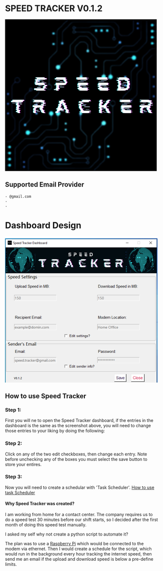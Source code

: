<body>
<h1>SPEED TRACKER V0.1.2</h1>

<img src="res/image/Speed_Tracker_logo.png">

<h2>Supported Email Provider</h2>

    - @gmail.com
    - 
    - 

<h1>Dashboard Design</h1>

<img src="res/image/Speed_Tracker_Screenshot.png">

<h2>How to use Speed Tracker</h2>
<p>

<h3>Step 1:</h3>
    First you will ne to open the Speed Tracker dashboard,
    if the entries in the dashboard is the same as the screenshot above,
    you will need to change those entries to your liking by doing the following:

<h3>Step 2:</h3>
    Click on any of the two edit checkboxes, then change each entry.
    Note before unchecking any of the boxes you must select the save button
    to store your entires.

<h3>Step 3:</h3>
    Now you will need to create a schedular with 'Task Scheduler'.
    <a href="https://www.youtube.com/channel/UCg6m_8coxXFFPdzF4B7tN_Q/featured">How to use task Scheduler</a>



<h4>Why Speed Tracker was created?</h4>
<p>
I am working from home for a contact center.
The company requires us to do a speed test 30 minutes before our shift starts,
so I decided after the first month of doing this speed test manually.

I asked my self why not create a python script to automate it?

The plan was to use a <a href="https://en.wikipedia.org/wiki/Raspberry_Pi#:~:text=The%20Raspberry%20Pi%204%20Model,HDMI%20(HDMI%20Type%20D)%20ports">Raspberry Pi</a> which would be connected to the modem via ethernet.
Then I would create a schedule for the script, which would run in the background every hour tracking the
internet speed, then send me an email if the upload and download speed is below a pre-define limits.</p>

</body>
